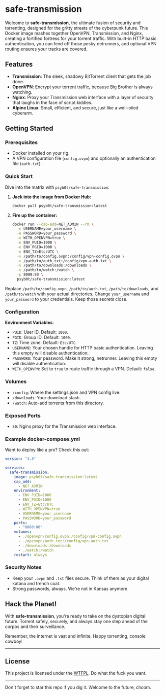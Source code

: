 # safe-transmission

Welcome to **safe-transmission**, the ultimate fusion of security and torrenting, designed for the gritty streets of the cyberpunk future. This Docker image mashes together OpenVPN, Transmission, and Nginx, creating a fortified fortress for your torrent traffic. With built-in HTTP basic authentication, you can fend off those pesky netrunners, and optional VPN routing ensures your tracks are covered.

## Features

- **Transmission**: The sleek, shadowy BitTorrent client that gets the job done.
- **OpenVPN**: Encrypt your torrent traffic, because Big Brother is always watching.
- **Nginx**: Proxy your Transmission web interface with a layer of security that laughs in the face of script kiddies.
- **Alpine Linux**: Small, efficient, and secure, just like a well-oiled cyberarm.

## Getting Started

### Prerequisites

- Docker installed on your rig.
- A VPN configuration file (`config.ovpn`) and optionally an authentication file (`auth.txt`).

### Quick Start

Dive into the matrix with `psyb0t/safe-transmission`:

1. **Jack into the image from Docker Hub:**

   ```bash
   docker pull psyb0t/safe-transmission:latest
   ```

2. **Fire up the container:**

   ```bash
   docker run --cap-add=NET_ADMIN --rm \
     -e USERNAME=your_username \
     -e PASSWORD=your_password \
     -e WITH_OPENVPN=true \
     -e ENV_PUID=1000 \
     -e ENV_PGID=1000 \
     -e ENV_TZ=Etc/UTC \
     -v /path/to/config.ovpn:/config/vpn-config.ovpn \
     -v /path/to/auth.txt:/config/vpn-auth.txt \
     -v /path/to/downloads:/downloads \
     -v /path/to/watch:/watch \
     -p 8080:80 \
     psyb0t/safe-transmission:latest
   ```

Replace `/path/to/config.ovpn`, `/path/to/auth.txt`, `/path/to/downloads`, and `/path/to/watch` with your actual directories. Change `your_username` and `your_password` to your credentials. Keep those secrets close.

### Configuration

**Environment Variables**:

- `PUID`: User ID. Default: `1000`.
- `PGID`: Group ID. Default: `1000`.
- `TZ`: Time zone. Default: `Etc/UTC`.
- `USERNAME`: Your chosen handle for HTTP basic authentication. Leaving this empty will disable authentication.
- `PASSWORD`: Your password. Make it strong, netrunner. Leaving this empty will disable authentication.
- `WITH_OPENVPN`: Set to `true` to route traffic through a VPN. Default: `false`.

### Volumes

- `/config`: Where the settings.json and VPN config live.
- `/downloads`: Your download stash.
- `/watch`: Auto-add torrents from this directory.

### Exposed Ports

- `80`: Nginx proxy for the Transmission web interface.

### Example docker-compose.yml

Want to deploy like a pro? Check this out:

```yaml
version: "3.8"

services:
  safe-transmission:
    image: psyb0t/safe-transmission:latest
    cap_add:
      - NET_ADMIN
    environment:
      - ENV_PUID=1000
      - ENV_PGID=1000
      - ENV_TZ=Etc/UTC
      - WITH_OPENVPN=true
      - USERNAME=your_username
      - PASSWORD=your_password
    ports:
      - "8080:80"
    volumes:
      - ./openvpn/config.ovpn:/config/vpn-config.ovpn
      - ./openvpn/auth.txt:/config/vpn-auth.txt
      - ./downloads:/downloads
      - ./watch:/watch
    restart: always
```

### Security Notes

- Keep your `.ovpn` and `.txt` files secure. Think of them as your digital katana and trench coat.
- Strong passwords, always. We're not in Kansas anymore.

## Hack the Planet!

With **safe-transmission**, you're ready to take on the dystopian digital future. Torrent safely, securely, and always stay one step ahead of the corpos and their surveillance.

Remember, the internet is vast and infinite. Happy torrenting, console cowboy!

---

## License

This project is licensed under the [WTFPL](http://www.wtfpl.net/about/). Do what the fuck you want.

---

Don't forget to star this repo if you dig it. Welcome to the future, choom.
